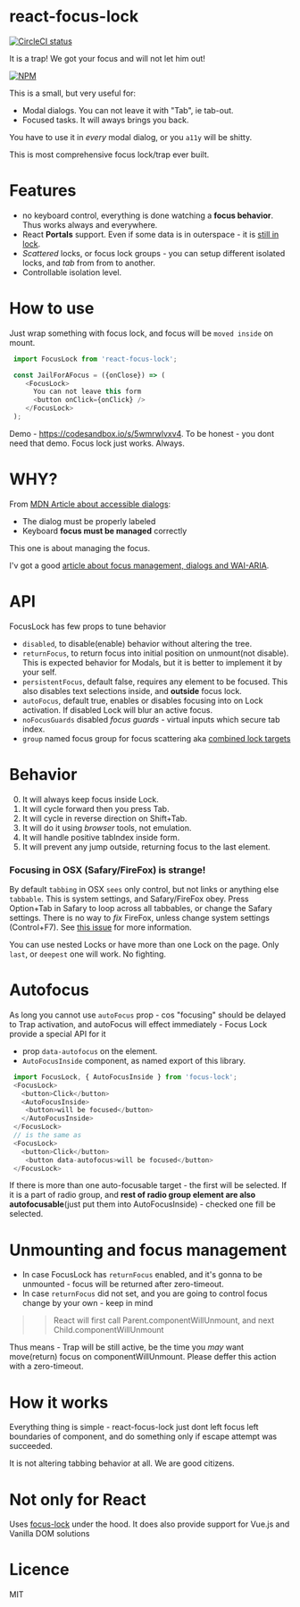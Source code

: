 # react-focus-lock

[![CircleCI status](https://img.shields.io/circleci/project/github/theKashey/react-focus-lock/master.svg?style=flat-square)](https://circleci.com/gh/theKashey/react-focus-lock/tree/master)

It is a trap! We got your focus and will not let him out!

[![NPM](https://nodei.co/npm/react-focus-lock.png?downloads=true&stars=true)](https://nodei.co/npm/react-focus-lock/)

This is a small, but very useful for:
 - Modal dialogs. You can not leave it with "Tab", ie tab-out.
 - Focused tasks. It will aways brings you back.
 
You have to use it in _every_ modal dialog, or you `a11y` will be shitty.

This is most comprehensive focus lock/trap ever built. 

# Features
 - no keyboard control, everything is done watching a __focus behavior__. Thus works always and everywhere.
 - React __Portals__ support. Even if some data is in outerspace - it is [still in lock](https://github.com/theKashey/react-focus-lock/issues/19).
 - _Scattered_ locks, or focus lock groups - you can setup different isolated locks, and _tab_ from from to another.
 - Controllable isolation level.
 
 
# How to use
Just wrap something with focus lock, and focus will be `moved inside` on mount.
```js
 import FocusLock from 'react-focus-lock';

 const JailForAFocus = ({onClose}) => (
    <FocusLock>
      You can not leave this form
      <button onClick={onClick} />
    </FocusLock>
 );
```
Demo - https://codesandbox.io/s/5wmrwlvxv4. To be honest - you dont need that demo. Focus lock just works. Always.

# WHY?
From [MDN Article about accessible dialogs](https://developer.mozilla.org/en-US/docs/Web/Accessibility/ARIA/ARIA_Techniques/Using_the_dialog_role):
 - The dialog must be properly labeled
 - Keyboard __focus must be managed__ correctly
 
This one is about managing the focus.

I'v got a good [article about focus management, dialogs and  WAI-ARIA](https://medium.com/@antonkorzunov/its-a-focus-trap-699a04d66fb5).    

# API
 FocusLock has few props to tune behavior
  - `disabled`, to disable(enable) behavior without altering the tree.
  - `returnFocus`, to return focus into initial position on unmount(not disable).
  This is expected behavior for Modals, but it is better to implement it by your self.
  - `persistentFocus`, default false, requires any element to be focused. This also disables text selections inside, and __outside__ focus lock.
  - `autoFocus`, default true, enables or disables focusing into on Lock activation. If disabled Lock will blur an active focus.
  - `noFocusGuards` disabled _focus guards_ - virtual inputs which secure tab index.
  - `group` named focus group for focus scattering aka [combined lock targets](https://github.com/theKashey/vue-focus-lock/issues/2)

# Behavior
 0. It will always keep focus inside Lock.
 1. It will cycle forward then you press Tab.
 2. It will cycle in reverse direction on Shift+Tab.
 3. It will do it using _browser_ tools, not emulation.
 4. It will handle positive tabIndex inside form.
 5. It will prevent any jump outside, returning focus to the last element.

### Focusing in OSX (Safary/FireFox) is strange!
By default `tabbing` in OSX `sees` only control, but not links or anything else `tabbable`. This is system settings, and Safary/FireFox obey.
Press Option+Tab in Safary to loop across all tabbables, or change the Safary settings. There is no way to _fix_ FireFox, unless change system settings (Control+F7). See [this issue](https://github.com/theKashey/react-focus-lock/issues/24) for more information.

You can use nested Locks or have more than one Lock on the page.
Only `last`, or `deepest` one will work. No fighting.
     
# Autofocus

 As long you cannot use `autoFocus` prop - 
 cos "focusing" should be delayed to Trap activation, and autoFocus will effect immediately - 
 Focus Lock provide a special API for it
      
 - prop `data-autofocus` on the element.
 - `AutoFocusInside` component, as named export of this library.
```js
 import FocusLock, { AutoFocusInside } from 'focus-lock';
 <FocusLock>
   <button>Click</button>
   <AutoFocusInside>
    <button>will be focused</button>
   </AutoFocusInside>
 </FocusLock>
 // is the same as
 <FocusLock>
   <button>Click</button>
    <button data-autofocus>will be focused</button>
 </FocusLock>

``` 

 If there is more than one auto-focusable target - the first will be selected.
 If it is a part of radio group, and __rest of radio group element are also autofocusable__(just put them into AutoFocusInside) - 
 checked one fill be selected.
 
# Unmounting and focus management
 - In case FocusLock has `returnFocus` enabled, and it's gonna to be unmounted - focus will be returned after zero-timeout.
 - In case `returnFocus` did not set, and you are going to control focus change by your own - keep in mind
 >> React will first call Parent.componentWillUnmount, and next Child.componentWillUnmount
 
 Thus means - Trap will be still active, be the time you _may_ want move(return) focus on componentWillUnmount. Please deffer this action with a zero-timeout. 
     
     

# How it works
 Everything thing is simple - react-focus-lock just dont left focus left boundaries of component, and
 do something only if escape attempt was succeeded.
 
 It is not altering tabbing behavior at all. We are good citizens.

# Not only for React
 Uses [focus-lock](https://github.com/theKashey/focus-lock/) under the hood. It does also provide support for Vue.js and Vanilla DOM solutions

# Licence
 MIT
 
 
